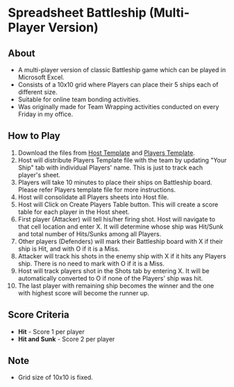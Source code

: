 # Spreadsheet Battleship (Multi-Player Version)

## About
* A multi-player version of classic Battleship game which can be played in Microsoft Excel.
* Consists of a 10x10 grid where Players can place their 5 ships each of different size.
* Suitable for online team bonding activities.
* Was originally made for Team Wrapping activities conducted on every Friday in my office.

## How to Play 
1. Download the files from [Host Template](Host%20Template%20File) and [Players Template](Players%20Template%20File).
2. Host will distribute Players Template file with the team by updating "Your Ship" tab with individual Players' name. This is just to track each player's sheet.
3. Players will take 10 minutes to place their ships on Battleship board. Please refer Players template file for more instructions.
3. Host will consolidate all Players sheets into Host file.
4. Host will Click on Create Players Table button. This will create a score table for each player in the Host sheet.
6. First player (Attacker) will tell his/her firing shot. Host will navigate to that cell location and enter X. It will determine whose ship was Hit/Sunk and total number of Hits/Sunks among all Players.
7. Other players (Defenders) will mark their Battleship board with X if their ship is Hit, and with O if it is a Miss.
8. Attacker will track his shots in the enemy ship with X if it hits any Players ship. There is no need to mark with O if it is a Miss.
9. Host will track players shot in the Shots tab by entering X. It will be automatically converted to O if none of the Players' ship was hit.
10. The last player with remaining ship becomes the winner and the one with highest score will become the runner up.

## Score Criteria
* <b>Hit</b> - Score 1 per player
* <b>Hit and Sunk</b> - Score 2 per player

## Note
* Grid size of 10x10 is fixed.


